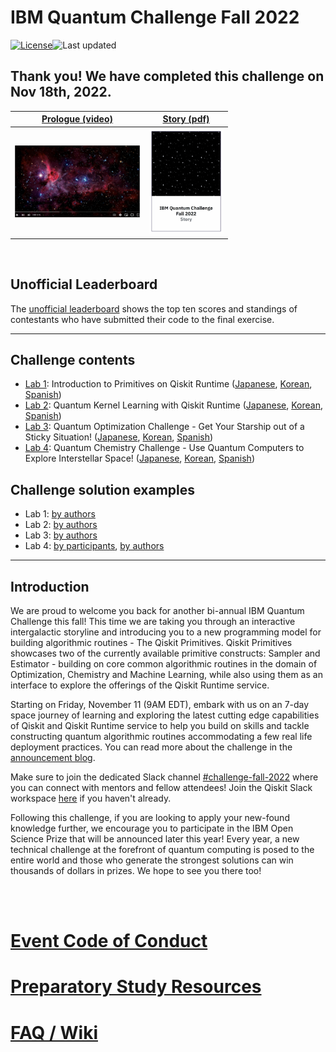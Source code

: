 # IBM Quantum Challenge Fall 2022

[![License](https://img.shields.io/github/license/qiskit-community/ibm-quantum-fall-challenge-22.svg)](https://opensource.org/licenses/Apache-2.0)<!--- long-description-skip-begin -->![Last updated](https://img.shields.io/github/last-commit/qiskit-community/ibm-quantum-fall-challenge-22/main?label=Last%20updated&style=flat)

## Thank you! We have completed this challenge on Nov 18th, 2022.

|[Prologue (video)](https://youtu.be/-oXS7X1I-LM) |[Story (pdf)](./content/Fall_Challenge_Story_English.pdf) |
| --- | --- |
| <img src="./fig/prologue.png" width="200">  | <img src="./fig/story_pdf.png" width="120">|
<br/>

## Unofficial Leaderboard
The [unofficial leaderboard](leaderboard.md) shows the top ten scores and standings of contestants who have submitted their code to the final exercise.

--------------------------------
## Challenge contents
- [Lab 1](./content/lab-1/lab1.ipynb): 
Introduction to Primitives on Qiskit Runtime ([Japanese](./content/lab-1/lab1-ja.ipynb), [Korean](./content/lab-1/lab1-ko.ipynb), [Spanish](./content/lab-1/lab1-es.ipynb))
- [Lab 2](./content/lab-2/lab2.ipynb): Quantum Kernel Learning with Qiskit Runtime ([Japanese](./content/lab-2/lab2-ja.ipynb), [Korean](./content/lab-2/lab2-ko.ipynb), [Spanish](./content/lab-2/lab2-es.ipynb))
- [Lab 3](./content/lab-3/lab3.ipynb): Quantum Optimization Challenge - Get Your Starship out of a Sticky Situation! ([Japanese](./content/lab-3/lab3-ja.ipynb), [Korean](./content/lab-3/lab3-ko.ipynb), [Spanish](./content/lab-3/lab3-es.ipynb))
- [Lab 4](./content/lab-4/lab4.ipynb): Quantum Chemistry Challenge - Use Quantum Computers to Explore Interstellar Space! ([Japanese](./content/lab-4/lab4-ja.ipynb), [Korean](./content/lab-4/lab4-ko.ipynb), [Spanish](./content/lab-4/lab4-es.ipynb))

## Challenge solution examples
- Lab 1: [by authors](./solutions-by-authors/lab-1/lab1.ipynb)
- Lab 2: [by authors](./solutions-by-authors/lab-2/lab2.ipynb)
- Lab 3: [by authors](./solutions-by-authors/lab-3/lab3.ipynb)
- Lab 4: [by participants](./solutions-by-participants/lab-4), [by authors](./solutions-by-authors/lab-4/lab4.ipynb)
--------------------------------
## Introduction
We are proud to welcome you back for another bi-annual IBM Quantum Challenge this fall! This time we are taking you through an interactive intergalactic storyline and introducing you to a new programming model for building algorithmic routines - The Qiskit Primitives. Qiskit Primitives showcases two of the currently available primitive constructs: Sampler and Estimator - building on core common algorithmic routines in the domain of Optimization, Chemistry and Machine Learning, while also using them as an interface to explore the offerings of the Qiskit Runtime service.

Starting on Friday, November 11 (9AM EDT), embark with us on an 7-day space journey of learning and exploring the latest cutting edge capabilities of Qiskit and Qiskit Runtime service to help you build on skills and tackle constructing quantum algorithmic routines accommodating a few real life deployment practices. You can read more about the challenge in the [announcement blog](https://www.research.ibm.com/blog/quantum-challenge-fall-2022).

Make sure to join the dedicated Slack channel [#challenge-fall-2022](https://qiskit.slack.com/archives/C0466L7D5CG) where you can connect with mentors and fellow attendees! Join the Qiskit Slack workspace [here](https://ibm.co/joinqiskitslack) if you haven't already. 

Following this challenge, if you are looking to apply your new-found knowledge further, we encourage you to participate in the IBM Open Science Prize that will be announced later this year! Every year, a new technical challenge at the forefront of quantum computing is posed to the entire world and those who generate the strongest solutions can win thousands of dollars in prizes. We hope to see you there too!

<br><br>

# [Event Code of Conduct](https://github.com/qiskit-community/ibm-quantum-fall-challenge-22/blob/main/code%20of%20conduct-for-participants.md)

# [Preparatory Study Resources](https://github.com/qiskit-community/ibm-quantum-challenge-fall-22/blob/main/preliminary_content.md)

# [FAQ / Wiki](https://github.com/qiskit-community/ibm-quantum-challenge-fall-22/wiki)
